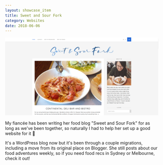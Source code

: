 ```yaml
---
layout: showcase_item
title: Sweet and Sour Fork
category: Websites
date: 2018-06-06
---
```


![](/assets/images/showcase/sweet-and-sour-fork-2.png)

My fiancée has been writing her food blog "Sweet and Sour Fork" for as long as we've been together, so naturally I had to help her set up a good website for it 🙂

It's a WordPress blog now but it's been through a couple migrations, including a move from its original place on Blogger. She still posts about our food adventures weekly, so if you need food recs in Sydney or Melbourne, check it out!